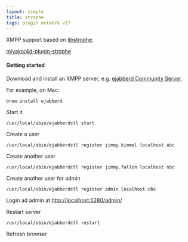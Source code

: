 ```yaml
---
layout: simple
title: strophe
tags: plugin network v17
---
```


XMPP support based on [libstrophe](http://strophe.im/libstrophe/).

<!--more-->

[miyako/4d-plugin-strophe](https://github.com/miyako/4d-plugin-strophe/)

#### Getting started

Download and install an XMPP server, e.g. [ejabberd Community Server](https://www.ejabberd.im).

For example, on Mac:

```
brew install ejabberd
```

Start it

```
/usr/local/sbin/ejabberdctl start
```

Create a user 

```
/usr/local/sbin/ejabberdctl register jimmy.kimmel localhost abc
```

Create another user 

```
/usr/local/sbin/ejabberdctl register jimmy.fallon localhost nbc
```

Create another user for admin

```
/usr/local/sbin/ejabberdctl register admin localhost cbs
```

Login ad admin at [http://localhost:5280/admin/](http://localhost:5280/admin/)

Restart server

```
/usr/local/sbin/ejabberdctl restart
```

Refresh browser
